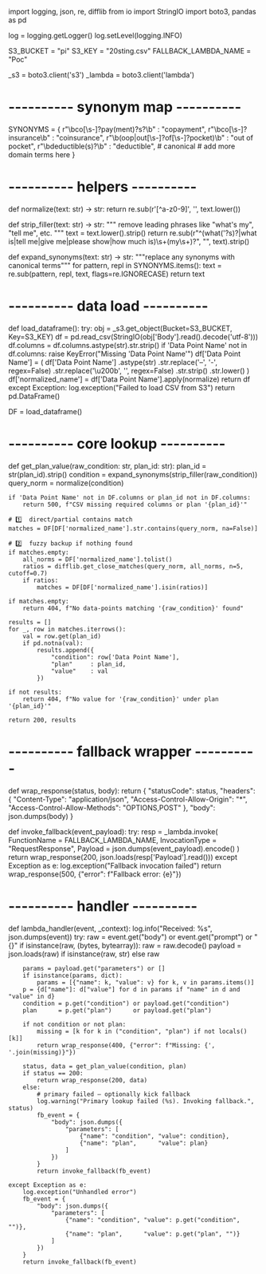 import logging, json, re, difflib
from io import StringIO
import boto3, pandas as pd

log = logging.getLogger()
log.setLevel(logging.INFO)

S3_BUCKET            = "pi"
S3_KEY               = "20sting.csv"
FALLBACK_LAMBDA_NAME = "Poc"

_s3      = boto3.client('s3')
_lambda  = boto3.client('lambda')

# ---------- synonym map ----------
SYNONYMS = {
    r"\bco[\s\-]?pay(ment)?s?\b"    : "copayment",
    r"\bco[\s\-]?insurance\b"       : "coinsurance",
    r"\b(oop|out[\s\-]?of[\s\-]?pocket)\b" : "out of pocket",
    r"\bdeductible(s)?\b"           : "deductible",   # canonical
    # add more domain terms here
}

# ---------- helpers ----------
def normalize(text: str) -> str:
    return re.sub(r'[^a-z0-9]', '', text.lower())

def strip_filler(text: str) -> str:
    """
    remove leading phrases like "what's my", "tell me", etc.
    """
    text = text.lower().strip()
    return re.sub(r"^(what('?s)?|what is|tell me|give me|please show|how much is)\s+(my\s+)?",
                  "", text).strip()

def expand_synonyms(text: str) -> str:
    """replace any synonyms with canonical terms"""
    for pattern, repl in SYNONYMS.items():
        text = re.sub(pattern, repl, text, flags=re.IGNORECASE)
    return text

# ---------- data load ----------
def load_dataframe():
    try:
        obj = _s3.get_object(Bucket=S3_BUCKET, Key=S3_KEY)
        df  = pd.read_csv(StringIO(obj['Body'].read().decode('utf-8')))
        df.columns = df.columns.astype(str).str.strip()
        if 'Data Point Name' not in df.columns:
            raise KeyError("Missing 'Data Point Name'")
        df['Data Point Name'] = (
            df['Data Point Name']
              .astype(str)
              .str.replace('–', '-', regex=False)
              .str.replace('\u200b', '', regex=False)
              .str.strip()
              .str.lower()
        )
        df['normalized_name'] = df['Data Point Name'].apply(normalize)
        return df
    except Exception:
        log.exception("Failed to load CSV from S3")
        return pd.DataFrame()

DF = load_dataframe()

# ---------- core lookup ----------
def get_plan_value(raw_condition: str, plan_id: str):
    plan_id   = str(plan_id).strip()
    condition = expand_synonyms(strip_filler(raw_condition))
    query_norm = normalize(condition)

    if 'Data Point Name' not in DF.columns or plan_id not in DF.columns:
        return 500, f"CSV missing required columns or plan '{plan_id}'"

    # 1️⃣  direct/partial contains match
    matches = DF[DF['normalized_name'].str.contains(query_norm, na=False)]

    # 2️⃣  fuzzy backup if nothing found
    if matches.empty:
        all_norms = DF['normalized_name'].tolist()
        ratios = difflib.get_close_matches(query_norm, all_norms, n=5, cutoff=0.7)
        if ratios:
            matches = DF[DF['normalized_name'].isin(ratios)]

    if matches.empty:
        return 404, f"No data-points matching '{raw_condition}' found"

    results = []
    for _, row in matches.iterrows():
        val = row.get(plan_id)
        if pd.notna(val):
            results.append({
                "condition": row['Data Point Name'],
                "plan"     : plan_id,
                "value"    : val
            })

    if not results:
        return 404, f"No value for '{raw_condition}' under plan '{plan_id}'"

    return 200, results

# ---------- fallback wrapper ----------
def wrap_response(status, body):
    return {
        "statusCode": status,
        "headers": {
            "Content-Type": "application/json",
            "Access-Control-Allow-Origin": "*",
            "Access-Control-Allow-Methods": "OPTIONS,POST"
        },
        "body": json.dumps(body)
    }

def invoke_fallback(event_payload):
    try:
        resp = _lambda.invoke(
            FunctionName   = FALLBACK_LAMBDA_NAME,
            InvocationType = "RequestResponse",
            Payload        = json.dumps(event_payload).encode()
        )
        return wrap_response(200, json.loads(resp['Payload'].read()))
    except Exception as e:
        log.exception("Fallback invocation failed")
        return wrap_response(500, {"error": f"Fallback error: {e}"})

# ---------- handler ----------
def lambda_handler(event, _context):
    log.info("Received: %s", json.dumps(event))
    try:
        raw = event.get("body") or event.get("prompt") or "{}"
        if isinstance(raw, (bytes, bytearray)):
            raw = raw.decode()
        payload = json.loads(raw) if isinstance(raw, str) else raw

        params = payload.get("parameters") or []
        if isinstance(params, dict):
            params = [{"name": k, "value": v} for k, v in params.items()]
        p = {d["name"]: d["value"] for d in params if "name" in d and "value" in d}
        condition = p.get("condition") or payload.get("condition")
        plan      = p.get("plan")      or payload.get("plan")

        if not condition or not plan:
            missing = [k for k in ("condition", "plan") if not locals()[k]]
            return wrap_response(400, {"error": f"Missing: {', '.join(missing)}"})

        status, data = get_plan_value(condition, plan)
        if status == 200:
            return wrap_response(200, data)
        else:
            # primary failed – optionally kick fallback
            log.warning("Primary lookup failed (%s). Invoking fallback.", status)
            fb_event = {
                "body": json.dumps({
                    "parameters": [
                        {"name": "condition", "value": condition},
                        {"name": "plan",      "value": plan}
                    ]
                })
            }
            return invoke_fallback(fb_event)

    except Exception as e:
        log.exception("Unhandled error")
        fb_event = {
            "body": json.dumps({
                "parameters": [
                    {"name": "condition", "value": p.get("condition", "")},
                    {"name": "plan",      "value": p.get("plan", "")}
                ]
            })
        }
        return invoke_fallback(fb_event)
